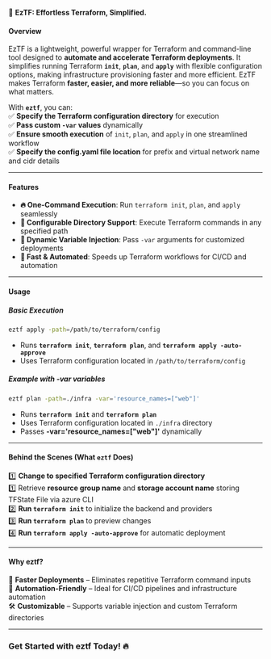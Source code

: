 🚀 **EzTF: Effortless Terraform, Simplified.**  

#### **Overview**  

EzTF is a lightweight, powerful wrapper for Terraform and command-line tool designed to **automate and accelerate Terraform deployments**. It simplifies running Terraform **`init`**, **`plan`**, and **`apply`** with flexible configuration options, making infrastructure provisioning faster and more efficient. EzTF makes Terraform **faster, easier, and more reliable**—so you can focus on what matters.  

With **`eztf`**, you can:  
✅ **Specify the Terraform configuration directory** for execution  
✅ **Pass custom `-var` values** dynamically  
✅ **Ensure smooth execution** of `init`, `plan`, and `apply` in one streamlined workflow  
✅ **Specify the config.yaml file location** for prefix and virtual network name and cidr details  

---

#### **Features**  
- **🔥 One-Command Execution**: Run `terraform init`, `plan`, and `apply` seamlessly  
- **📂 Configurable Directory Support**: Execute Terraform commands in any specified path  
- **🔧 Dynamic Variable Injection**: Pass `-var` arguments for customized deployments  
- **🚀 Fast & Automated**: Speeds up Terraform workflows for CI/CD and automation  

---

#### **Usage**  
##### **Basic Execution**  
```bash
eztf apply -path=/path/to/terraform/config 
```
- Runs **`terraform init`**, **`terraform plan`**, and **`terraform apply -auto-approve`**  
- Uses Terraform configuration located in `/path/to/terraform/config`  

##### **Example with -var variables**  
```bash
eztf plan -path=./infra -var='resource_names=["web"]'
```

- Runs **`terraform init`** and **`terraform plan`**  
- Uses Terraform configuration located in `./infra` directory  
- Passes **-var='resource_names=["web"]'** dynamically

---

#### **Behind the Scenes (What `eztf` Does)**
1️⃣ **Change to specified Terraform configuration directory**  
1️⃣ Retrieve **resource group name** and **storage account name** storing TFState File via azure CLI  
2️⃣ **Run `terraform init`** to initialize the backend and providers  
3️⃣ **Run `terraform plan`** to preview changes  
4️⃣ **Run `terraform apply -auto-approve`** for automatic deployment  

---

#### **Why eztf?**  
🚀 **Faster Deployments** – Eliminates repetitive Terraform command inputs  
🔄 **Automation-Friendly** – Ideal for CI/CD pipelines and infrastructure automation  
🛠️ **Customizable** – Supports variable injection and custom Terraform directories  

---

### **Get Started with eztf Today! 🔥**  

